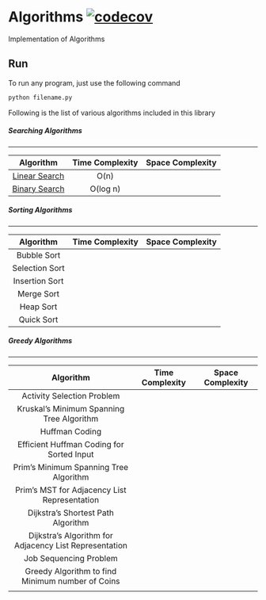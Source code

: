 # Algorithms [![codecov](https://codecov.io/gh/fahadkaleem/Algorithms/branch/master/graph/badge.svg)](https://codecov.io/gh/fahadkaleem/Algorithms)
Implementation of Algorithms

## Run
To run any program, just use the following command
```python
python filename.py
```


Following is the list of various algorithms included in this library
##### Searching Algorithms
___
| Algorithm  |Time Complexity   | Space Complexity  |
|:---:|:---:|:---:|
|[Linear Search](https://github.com/fahadkaleem/algorithms/blob/master/algorithms/searching/linear_search.py)  |O(n)   |   |
|[Binary Search](https://github.com/fahadkaleem/algorithms/blob/master/algorithms/searching/binary_search.py)   | O(log n)   |   |

##### Sorting Algorithms
___
| Algorithm  |Time Complexity   | Space Complexity  |
|:---:|:---:|:---:|
|Bubble Sort |    |   |
|Selection Sort   |   |   |
|Insertion Sort   |   |   |
|Merge Sort   |   |   |
|Heap Sort   |   |   |
|Quick Sort   |   |   |


##### Greedy Algorithms
___
| Algorithm  |Time Complexity   | Space Complexity  |
|:---:|:---:|:---:|
|Activity Selection Problem |    |   |
|Kruskal’s Minimum Spanning Tree Algorithm  |   |   |
|Huffman Coding   |   |   |
|Efficient Huffman Coding for Sorted Input   |   |   |
|Prim’s Minimum Spanning Tree Algorithm   |   |   |
|Prim’s MST for Adjacency List Representation   |   |   |
|Dijkstra’s Shortest Path Algorithm|||
|Dijkstra’s Algorithm for Adjacency List Representation|||
|Job Sequencing Problem|||
|Greedy Algorithm to find Minimum number of Coins|||
||||
